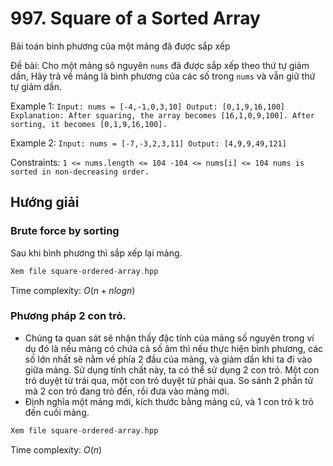 # 997. Square of a Sorted Array

Bài toán bình phương của một mảng đã được sắp xếp

Đề bài: Cho một mảng sô nguyên `nums` đã được sắp xếp theo thứ tự giảm dần, Hãy trả về mảng là bình phương của các số trong `nums` và vẫn giữ thứ tự giảm dần.

Example 1:
`
Input: nums = [-4,-1,0,3,10]
Output: [0,1,9,16,100]
Explanation: After squaring, the array becomes [16,1,0,9,100].
After sorting, it becomes [0,1,9,16,100].
`

Example 2:
`
Input: nums = [-7,-3,2,3,11]
Output: [4,9,9,49,121]
`

Constraints:
`
1 <= nums.length <= 104
-104 <= nums[i] <= 104
nums is sorted in non-decreasing order.
`

## Hướng giải

### Brute force by sorting

Sau khi bình phương thì sắp xếp lại mảng.
```c++
Xem file square-ordered-array.hpp
```
Time complexity: $O(n+nlogn)$

### Phương pháp 2 con trỏ.

- Chúng ta quan sát sẽ nhận thấy đặc tính của mảng số nguyên trong ví dụ đó là nếu mảng có chứa cả số âm thì nếu thực hiện bình phương, các số lớn nhất sẽ nằm về phía 2 đầu của mảng, và giảm dần khi ta đi vào giữa mảng. Sử dụng tính chất này, ta có thể sử dụng 2 con trỏ. Một con trỏ duyệt từ trái qua, một con trỏ duyệt từ phải qua. So sánh 2 phần tử mà 2 con trỏ đang trỏ đến, rồi đưa vào mảng mới.
- Định nghĩa một mảng mới, kích thước bằng mảng cũ, và 1 con trỏ k trỏ đến cuối mảng.
```c++
Xem file square-ordered-array.hpp
```
Time complexity: $O(n)$

